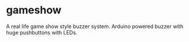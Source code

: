 # gameshow
A real life game show style buzzer system. Arduino powered buzzer with huge pushbuttons with LEDs.
